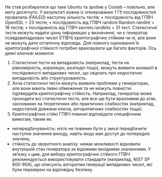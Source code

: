 Не став розбиратися що таке Ubuntu та зробив у Coolab – повільно, але мету досягнуто. У результаті кожна із згенерованих 1 Гб послідовностей провалила (FAILED) наступну кількість тестів:
•	послідовність від ГПВЧ OpenSSL  =  23 тести;
•	послідовність від ГПВЧ random.Random.randint = 18 тестів;
•	послідовність від ГПВЧ secrets.randbits =  31 тест.
Статистичні тести можуть надати цінну інформацію у визначенні, чи є генератор псевдовипадкових чисел (ГПВЧ) криптографічно стійким чи ні, але вони не можуть дати остаточну відповідь. Для повного оцінювання їх криптографічної стійкості потрібно враховувати ще багато факторів. Ось деякі ключові моменти:
1.	Статистичні тести на випадковість (наприклад, тести на рівномірність, кореляцію, розподіл тощо), можуть виявити аномалії в послідовності випадкових чисел, що свідчать про недостатню випадковість або структурованість.
2.	Хоча статистичні тести можуть виявити проблеми у генераторах, але вони мають певні обмеження та не можуть повністю підтвердити криптографічну стійкість. Наприклад, генератор може проходити всі статистичні тести, але все ще бути вразливим до атак, заснованих на теоретичних або практичних слабкостях (наприклад, недостатній довжини ключа, алгоритмічних слабкостях тощо).
3.	Криптографічно стійкі ГПВЧ повинні відповідати специфічним вимогам, таким як:
-	непередбачуваність: ніхто не повинен бути у змозі передбачити наступне значення виходу, навіть якщо має доступ до попередніх значень;
-	стійкість до зворотного аналізу: немає можливості відновити внутрішній стан генератора за відомими вихідними значеннями.
У зв’язку з цим, для вибору криптографічно стійкого ГПВЧ рекомендується використовувати стандарти (наприклад, NIST SP 800-90A), що описують алгоритми генерації випадкових чисел, які були перевірені на відповідну безпеку.
